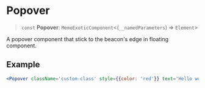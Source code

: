 # Popover

> `const` **Popover**: `MemoExoticComponent`\<(`__namedParameters`) => `Element`\>

A popover component that stick to the beacon's edge in floating component.

## Example

```jsx
<Popover className='custom-class' style={{color: 'red'}} text='Hello world' />
```
